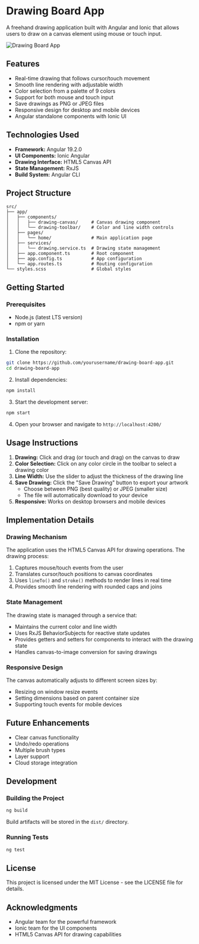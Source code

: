 # Drawing Board App

A freehand drawing application built with Angular and Ionic that allows users to draw on a canvas element using mouse or touch input.

![Drawing Board App](https://via.placeholder.com/800x450.png?text=Drawing+Board+App)

## Features

- Real-time drawing that follows cursor/touch movement
- Smooth line rendering with adjustable width
- Color selection from a palette of 9 colors
- Support for both mouse and touch input
- Save drawings as PNG or JPEG files
- Responsive design for desktop and mobile devices
- Angular standalone components with Ionic UI

## Technologies Used

- **Framework:** Angular 19.2.0
- **UI Components:** Ionic Angular
- **Drawing Interface:** HTML5 Canvas API
- **State Management:** RxJS
- **Build System:** Angular CLI

## Project Structure

```
src/
├── app/
│   ├── components/
│   │   ├── drawing-canvas/     # Canvas drawing component
│   │   └── drawing-toolbar/    # Color and line width controls
│   ├── pages/
│   │   └── home/               # Main application page
│   ├── services/
│   │   └── drawing.service.ts  # Drawing state management
│   ├── app.component.ts        # Root component
│   ├── app.config.ts           # App configuration
│   └── app.routes.ts           # Routing configuration
└── styles.scss                 # Global styles
```

## Getting Started

### Prerequisites

- Node.js (latest LTS version)
- npm or yarn

### Installation

1. Clone the repository:

```bash
git clone https://github.com/yourusername/drawing-board-app.git
cd drawing-board-app
```

2. Install dependencies:

```bash
npm install
```

3. Start the development server:

```bash
npm start
```

4. Open your browser and navigate to `http://localhost:4200/`

## Usage Instructions

1. **Drawing:** Click and drag (or touch and drag) on the canvas to draw
2. **Color Selection:** Click on any color circle in the toolbar to select a drawing color
3. **Line Width:** Use the slider to adjust the thickness of the drawing line
4. **Save Drawing:** Click the "Save Drawing" button to export your artwork
   - Choose between PNG (best quality) or JPEG (smaller size)
   - The file will automatically download to your device
5. **Responsive:** Works on desktop browsers and mobile devices

## Implementation Details

### Drawing Mechanism

The application uses the HTML5 Canvas API for drawing operations. The drawing process:

1. Captures mouse/touch events from the user
2. Translates cursor/touch positions to canvas coordinates
3. Uses `lineTo()` and `stroke()` methods to render lines in real time
4. Provides smooth line rendering with rounded caps and joins

### State Management

The drawing state is managed through a service that:

- Maintains the current color and line width
- Uses RxJS BehaviorSubjects for reactive state updates
- Provides getters and setters for components to interact with the drawing state
- Handles canvas-to-image conversion for saving drawings

### Responsive Design

The canvas automatically adjusts to different screen sizes by:

- Resizing on window resize events
- Setting dimensions based on parent container size
- Supporting touch events for mobile devices

## Future Enhancements

- Clear canvas functionality
- Undo/redo operations
- Multiple brush types
- Layer support
- Cloud storage integration

## Development

### Building the Project

```bash
ng build
```

Build artifacts will be stored in the `dist/` directory.

### Running Tests

```bash
ng test
```

## License

This project is licensed under the MIT License - see the LICENSE file for details.

## Acknowledgments

- Angular team for the powerful framework
- Ionic team for the UI components
- HTML5 Canvas API for drawing capabilities
